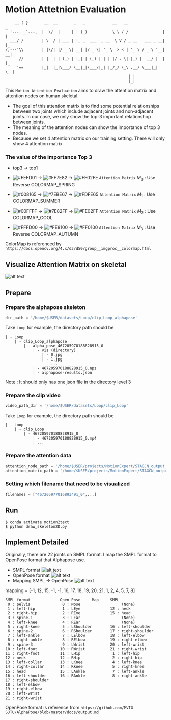 # Motion Attetnion Evaluation 
```                            
    __ ( }       __  __       _   _            __   __                _   
  '---. _`---,  |  \/  |     | | (_)           \ \ / /               | |  
  ___/ /        | \  / | ___ | |_ _  ___  _ __  \ V / _ __   ___ _ __| |_  
/,---'\\        | |\/| |/ _ \| __| |/ _ \| '_ \  > < | '_ \ / _ \ '__| __|
      //        | |  | | (_) | |_| | (_) | | | |/ . \| |_) |  __/ |  | |_ 
     '==        |_|  |_|\___/ \__|_|\___/|_| |_/_/ \_\ .__/ \___|_|   \__|
                                                      | |                  
                                                      |_|                   
```
This `Motion Attention Evaluation` aims to draw the attention matrix and attention nodes on human skeletal. 
* The goal of this attention matrix is to find some potential relationships between two joints which include adjacent joints and non-adjacent joints. In our case, we only show the top-3 important relationshop between joints.
* The meaning of the attention nodes can show the importance of top 3 nodes.
* Because we set 4 attention matrix on our training setting. There will only show 4 attention matrix.

### The value of the importance Top 3 
- top3 $\to$ top1 
- ![#FEFD01](https://github.com/MotionXperts/Evaluation/blob/main/Demo/ColorMap_Spring/FEFD01.png) $\to$ ![#FF7E82](https://github.com/MotionXperts/Evaluation/blob/main/Demo/ColorMap_Spring/FF7E82.png) $\to$ ![#FF02FE](https://github.com/MotionXperts/Evaluation/blob/main/Demo/ColorMap_Spring/FF02FE.png) `Attention Matrix` $M_0$ : Use Reverse COLORMAP_SPRING

- ![#008165](https://github.com/MotionXperts/Evaluation/blob/main/Demo/ColorMap_Summer/008165.png) $\to$  ![#7EBE67](https://github.com/MotionXperts/Evaluation/blob/main/Demo/ColorMap_Summer/7EBE67.png) $\to$ ![#FDFE65](https://github.com/MotionXperts/Evaluation/blob/main/Demo/ColorMap_Summer/FDFE65.png) `Attention Matrix` $M_1$ : Use COLORMAP_SUMMER

- ![#00FFFF](https://github.com/MotionXperts/Evaluation/blob/main/Demo/ColorMap_Cool/00FFFF.png) $\to$ ![#7E82FF](https://github.com/MotionXperts/Evaluation/blob/main/Demo/ColorMap_Cool/7E82FF.png) $\to$ ![#FE02FF](https://github.com/MotionXperts/Evaluation/blob/main/Demo/ColorMap_Cool/FE02FF.png) `Attention Matrix` $M_2$ : Use COLORMAP_COOL

- ![#FFFD00](https://github.com/MotionXperts/Evaluation/blob/main/Demo/ColorMap_Aut/FFFD00.png) $\to$ ![#FE8100](https://github.com/MotionXperts/Evaluation/blob/main/Demo/ColorMap_Aut/FE8100.png) $\to$ ![#FF0100](https://github.com/MotionXperts/Evaluation/blob/main/Demo/ColorMap_Aut/FF0100.png) `Attention Matrix` $M_3$ : Use Reverse COLORMAP_AUTUMN

ColorMap is referenced by `https://docs.opencv.org/4.x/d3/d50/group__imgproc__colormap.html`

## Visualize Attention Matrix on skeletal
![alt text](./Demo/467205307287470390_0.gif)

## Prepare
### Prepare the alphapose skeleton 
```python
dir_path = '/home/$USER/datasets/Loop/clip_Loop_alphapose'
``` 
Take `Loop` for example, the directory path should be
```
| - Loop
    | - clip_Loop_alphapose
        | - alpha_pose_467205970188828915_0
            | - vis (directory)
                | - 0.jpg
                | - 1.jpg
                    ...
            | - 467205970188828915_0.npz
            | - alphapose-results.json
```
Note : It should only has one json file in the directory level 3
### Prepare the clip video
```python 
video_path_dir = '/home/$USER/datasets/Loop/clip_Loop'
```
Take `Loop` for example, the directory path should be
```
| - Loop
    | - clip_Loop
        | - 467205970188828915_0
            | - 467205970188828915_0.mp4
            | ...
```
### Prepare the attention data
```python 
attention_node_path = '/home/$USER/projects/MotionExpert/STAGCN_output_finetune_loop/att_node_results_epoch'
attention_matrix_path = '/home/$USER/projects/MotionExpert/STAGCN_output_finetune_loop/att_A_results_epoch'
```
### Setting which filename that need to be visualized
```python
filenames = ["467205977016893491_0",...]
```
## Run 
```
$ conda activate motion2text
$ python draw_skeleton2D.py 
```

## Implement Detailed
Originally, there are 22 joints on SMPL format. I map the SMPL format to OpenPose format that Alphapose use. 
* SMPL format
![alt text](https://github.com/MotionXperts/Evaluation/blob/main/Demo/SMPL.png)
* OpenPose format
![alt text](https://github.com/MotionXperts/Evaluation/blob/main/Demo/Openpose.png)
* Mapping SMPL $\to$ OpenPose
![alt text](https://github.com/MotionXperts/Evaluation/blob/main/Demo/Mapformat.png)

 mapping = [-1, 12, 15, -1, -1, 16, 17, 18, 19, 20, 21, 1, 2, 4, 5, 7, 8]
 ```
 SMPL format             Open Pose     Map     SMPL
  0 : pelvis              0 : Nose                  (None)
  1 : left-hip            1 : LEye             12 : neck 
  2 : right-hip           2 : REye             15 : head  
  3 : spine-1             3 : LEar                  (None)
  4 : left-knee           4 : REar                  (None)
  5 : right-knee          5 : LShoulder        16 : left-shoulder
  6 : spine-2             6 : RShoulder        17 : right-shoulder
  7 : left-ankle          7 : LElbow           18 : left-elbow
  8 : right-ankle         8 : RElbow           19 : right-elbow
  9 : spine-3             9 : LWrist           20 : left-wrist
 10 : left-foot          10 : RWrist           21 : right-wrist
 11 : right-foot         11 : LHip              1 : left-hip
 12 : neck               12 : RHip              2 : right-hip
 13 : left-collar        13 : LKnee             4 : left-knee 
 14 : right-collar       14 : Rknee             5 : right-knee   
 15 : head               15 : LAnkle            7 : left-ankle 
 16 : left-shoulder      16 : RAnkle            8 : right-ankle 
 17 : right-shoulder 
 18 : left-elbow
 19 : right-elbow
 20 : left-wrist
 21 : right-wrist
 ```
 OpenPose format is reference from `https://github.com/MVIG-SJTU/AlphaPose/blob/master/docs/output.md` 
